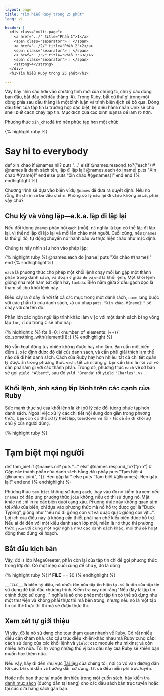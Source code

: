 ```yaml
---
layout: page
title: "Tìm hiểu Ruby trong 25 phút"
lang: vi

header: |
  <div class="multi-page">
    <a href="../" title="Phần 1">1</a>
    <span class="separator"> | </span>
    <a href="../2/" title="Phần 2">2</a>
    <span class="separator"> | </span>
    <a href="../3/" title="Phần 3">3</a>
    <span class="separator"> | </span>
    <strong>4</strong>
  </div>
  <h1>Tìm hiểu Ruby trong 25 phút</h1>

---
```


Vậy hãy nhìn sâu hơn vào chương tình mới của chúng ta, chú ý các dòng ban đầu,
bắt đầu bởi dấu thăng (#). Trong Ruby, bất cứ thứ gì trong một dòng phía sau
dấu thăng là một bình luận và trình biên dịch sẽ bỏ qua. Dòng đầu tiên của tập
tin là trường hợp đặc biệt, hệ điều hành nhân Unix sẽ cho shell biết cách chạy
tập tin. Mục đích của các bình luận là để làm rõ hơn.

Phương thức `xin_chao`đã trở nên phức tạp hơn một chút:

{% highlight ruby %}
# Say hi to everybody
def xin_chao
  if @names.nil?
    puts "..."
  elsif @names.respond_to?("each")
    # @names là danh sách tên, lặp đi lặp lại!
    @names.each do |name|
      puts "Xin chào #{name}!"
    end
  else
    puts "Xin chào #{@names}!"
  end
end
{% endhighlight %}

Chương trình sẽ dựa vào biến ví dụ `@names` để đưa ra quyết định. Nếu nó rỗng
thì chỉ in ra ba dấu chấm. Không có lý nào lại đi chào không ai cả, phải vậy
chứ?

## Chu kỳ và vòng lặp—a.k.a. lặp đi lặp lại

Nếu đối tượng `@names` phản hồi `each` (mỗi), nó nghĩa là bạn có thể lặp đi
lặp lại, vì thế nó lặp đi lặp lại và mỗi lần chào một người. Cuối cùng, nếu
`@names` là thứ gì đó, tự động chuyển nó thành xâu và thực hiện chào như mặc
định.

Chúng ta hãy nhìn sấu hơn vào phép lặp:

{% highlight ruby %}
@names.each do |name|
  puts "Xin chào #{name}!"
end
{% endhighlight %}

`each` là phương thức cho phép một khối lệnh chạy mỗi lần gặp một thành phần
trong danh sách, và đoạn ở giữa `do` và `end` là khối lệnh. Một khối lệnh
giống như một hàm bất định hay `lambda`. Biến nằm giữa 2 dấu gạch dọc là tham
số cho khối lệnh này.

Điều xảy ra ở đây là với tất cả các mục trong một danh sách, `name` ràng buộc
với các phần tử của danh sách, và cú pháp `puts "Xin chào #{name}!"` sẽ chạy
với cái tên đó.

Phần lớn các ngôn ngữ lập trình khác làm việc với một danh sách bằng vòng lặp
`for`, ví dụ trong C sẽ như này:

{% highlight c %}
for (i=0; i<number_of_elements; i++)
{
  do_something_with(element[i]);
}
{% endhighlight %}

Nó vẫn hoạt động tuy nhiên không được hay cho lắm. Bạn cần một biến đếm `i`,
xác định được độ dài của danh sách, và cần phải giải thích làm thế nào để đi
hết danh sách. Cách của Ruby hay hơn nhiều, tất cả chi tiết quản lý được ẩn
trong phương thức `each`, tất cả những gì bạn cần làm là nói với vó cần phải
làm gì với các thành phần. Trong đó, phương thức `each` về cơ bản sẽ gọi
`yield "Albert"`, sau đó `yeld "Brenda"` rồi `yield "Charles"`, vv.

## Khối lệnh, ánh sáng lấp lánh trên các cạnh của Ruby

Sức mạnh thực sự của khối lệnh là khi xử lý các đối tượng phức tạp hơn danh
sách. Ngoài việc xử lý các chi tiết nội dung đơn giản trong phương thức, bạn
còn có thể xử lý thiết lập, teardown và lỗi - tất cả ẩn đi khỏi sự chú ý của
người dùng.

{% highlight ruby %}
# Tạm biệt mọi người
def tam_biet
  if @names.nil?
    puts "..."
  elsif @names.respond_to?("join")
    # Gộp các thành phần của danh sách bằng dấu phẩy
    puts "Tạm biệt #{@names.join(", ")}.  Hẹn gặp lại!"
  else
    puts "Tạm biệt #{@names}.  Hẹn gặp lại!"
  end
end
{% endhighlight %}

Phương thức `tam_biet` không sử dụng `each`, thay vào đó nó kiểm tra xem nếu
`@names` có đáp ứng phương thức `join` không, nếu có thì sử dụng nó. Mặt khác
nó chỉ in ra các biến dưới dạng xâu. Phương thức này không quan tâm tới *kiểu*
của biến, chỉ dựa vào phương thức mà nó hỗ trợ được gọi là "Duck Typing",
giống như "nếu nó đi giống con vịt và quạc quạc giống con vịt...". Lợi ích của
điều này là không cần thiết phải hạn chế kiểu biến được hỗ trợ. Nếu ai đó đến
với một kiểu danh sách lớp mới, miễn là nó thực thi phương thức `join` với
cùng một ngữ nghĩa như các danh sách khác, mọi thứ sẽ hoạt động theo đúng kế
hoạch.

## Bắt đầu kịch bản

Vậy, đó là lớp MegaGreeter, phần còn lại của tập tin chỉ để gọi phương thức
trong lớp đó. Có một mẹọ cuối cùng để chú ý, đó là dòng

{% highlight ruby %}
if __FILE__ == $0
{% endhighlight %}

`__FILE__` là biến kỳ diệu, nó chứa tên của tập tin hiện tại. `$0` là tên của
tập tin sử dụng để bắt đầu chương trình. Kiểm tra này nói rằng "Nếu đây là tập
tin chính được sử dụng..." nghĩa là nó cho phép một tập tin có thể sử dụng như
một thư viện và không phải thực thi mã bên trong, nhưng nếu nó là một tập tin
có thể thực thi thì mã sẽ được thực thi.

## Xem xét tự giới thiệu

Vì vậy, đó là nó sử dụng cho tour tham quan nhanh về Ruby. Có rất nhiều điều
cần khám phá, các cấu trúc điều khiển khác nhau mà Ruby cung cấp; cách sử dụng
của các khối lệnh và `yield`; các module như mixins; và còn nhiều hơn nữa. Tôi
hy vọng những thú vị ban đầu này của Ruby sẽ khiến bạn muốn học thêm nữa.

Nếu vậy, hãy đi đến khu vực [Tài liệu](vi/documentation/) của chúng tôi, nơi
có vô vàn đường dẫn tới các bài chỉ dẫn và hướng dẫn sử dụng, tất cả đều miễn
phi trực tuyến.

Hoặc nếu bạn thực sự muốn tìm hiểu trong một cuốn sách, hãy kiểm tra
[danh mục sách][1] (đường dẫn tại trang) cho các đầu sách bán trực tuyến hoặc
tại các cửa hàng sách gần bạn.

[1]: http://www.ruby-doc.org/bookstore
